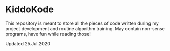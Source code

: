 # KiddoKode
This repository is meant to store all the pieces of code written during my project development and routine algorithm training. 
May contain non-sense programs, have fun while reading those!

Updated 25.Jul.2020
